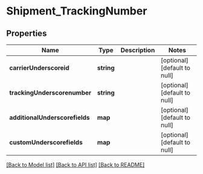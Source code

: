 # Shipment_TrackingNumber

## Properties
Name | Type | Description | Notes
------------ | ------------- | ------------- | -------------
**carrierUnderscoreid** | **string** |  | [optional] [default to null]
**trackingUnderscorenumber** | **string** |  | [optional] [default to null]
**additionalUnderscorefields** | **map** |  | [optional] [default to null]
**customUnderscorefields** | **map** |  | [optional] [default to null]

[[Back to Model list]](../README.md#documentation-for-models) [[Back to API list]](../README.md#documentation-for-api-endpoints) [[Back to README]](../README.md)


